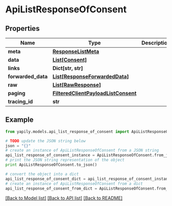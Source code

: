 # ApiListResponseOfConsent


## Properties
Name | Type | Description | Notes
------------ | ------------- | ------------- | -------------
**meta** | [**ResponseListMeta**](ResponseListMeta.md) |  | [optional] 
**data** | [**List[Consent]**](Consent.md) |  | [optional] 
**links** | **Dict[str, str]** |  | [optional] 
**forwarded_data** | [**List[ResponseForwardedData]**](ResponseForwardedData.md) |  | [optional] 
**raw** | [**List[RawResponse]**](RawResponse.md) |  | [optional] 
**paging** | [**FilteredClientPayloadListConsent**](FilteredClientPayloadListConsent.md) |  | [optional] 
**tracing_id** | **str** |  | [optional] 

## Example

```python
from yapily.models.api_list_response_of_consent import ApiListResponseOfConsent

# TODO update the JSON string below
json = "{}"
# create an instance of ApiListResponseOfConsent from a JSON string
api_list_response_of_consent_instance = ApiListResponseOfConsent.from_json(json)
# print the JSON string representation of the object
print ApiListResponseOfConsent.to_json()

# convert the object into a dict
api_list_response_of_consent_dict = api_list_response_of_consent_instance.to_dict()
# create an instance of ApiListResponseOfConsent from a dict
api_list_response_of_consent_from_dict = ApiListResponseOfConsent.from_dict(api_list_response_of_consent_dict)
```
[[Back to Model list]](../README.md#documentation-for-models) [[Back to API list]](../README.md#documentation-for-api-endpoints) [[Back to README]](../README.md)


